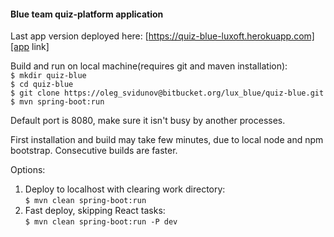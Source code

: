 #### Blue team quiz-platform application

Last app version deployed here: [https://quiz-blue-luxoft.herokuapp.com][app link]

Build and run on local machine(requires git and maven installation): <br />
`$ mkdir quiz-blue` <br />
`$ cd quiz-blue` <br />
`$ git clone https://oleg_svidunov@bitbucket.org/lux_blue/quiz-blue.git` <br />
`$ mvn spring-boot:run`

Default port is 8080, make sure it isn't busy by another processes.

First installation and build may take few minutes, due to local node and npm bootstrap. Consecutive builds are faster. <br />

Options:
1. Deploy to localhost with clearing work directory: <br />
`$ mvn clean spring-boot:run` <br />
2. Fast deploy, skipping React tasks: <br />
`$ mvn clean spring-boot:run -P dev` <br />


[app link]: https://quiz-blue-luxoft.herokuapp.com